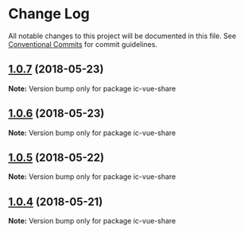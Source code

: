 # Change Log

All notable changes to this project will be documented in this file.
See [Conventional Commits](https://conventionalcommits.org) for commit guidelines.

<a name="1.0.7"></a>
## [1.0.7](https://github.com/xxxxxMiss/ic-utils/tree/master/packages/share/compare/ic-vue-share@1.0.6...ic-vue-share@1.0.7) (2018-05-23)




**Note:** Version bump only for package ic-vue-share

<a name="1.0.6"></a>
## [1.0.6](https://github.com/xxxxxMiss/ic-utils/tree/master/packages/share/compare/ic-vue-share@1.0.5...ic-vue-share@1.0.6) (2018-05-23)




**Note:** Version bump only for package ic-vue-share

<a name="1.0.5"></a>
## [1.0.5](https://github.com/xxxxxMiss/ic-utils/tree/master/packages/share/compare/ic-vue-share@1.0.4...ic-vue-share@1.0.5) (2018-05-22)




**Note:** Version bump only for package ic-vue-share

<a name="1.0.4"></a>
## [1.0.4](https://github.com/xxxxxMiss/ic-utils/tree/master/packages/share/compare/ic-vue-share@1.0.3...ic-vue-share@1.0.4) (2018-05-21)




**Note:** Version bump only for package ic-vue-share
